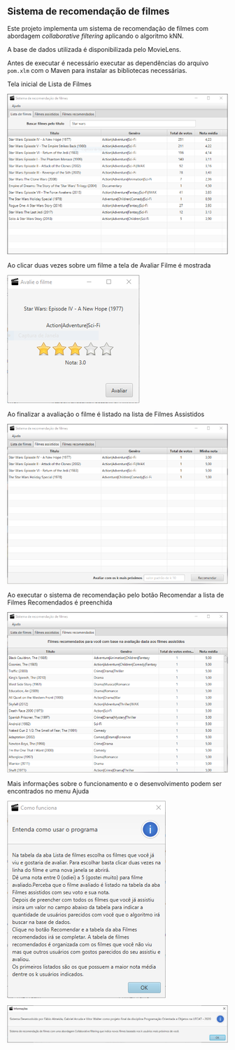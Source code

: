 ## Sistema de recomendação de filmes

Este projeto implementa um sistema de recomendação de filmes com abordagem _collaborative filtering_ aplicando o algoritmo kNN.

A base de dados utilizada é disponibilizada pelo MovieLens.

Antes de executar é necessário executar as dependências do arquivo `pom.xlm` com o Maven para instalar as bibliotecas necessárias.

Tela inicial de Lista de Filmes

![](https://github.com/fflucas/Movie-Recommendation-System/blob/master/Imagens%20da%20aplica%C3%A7%C3%A3o/Lista%20de%20filmes.PNG)

Ao clicar duas vezes sobre um filme a tela de Avaliar Filme é mostrada

![](https://github.com/fflucas/Movie-Recommendation-System/blob/master/Imagens%20da%20aplica%C3%A7%C3%A3o/Avalia%20Filme.PNG)

Ao finalizar a avaliação o filme é listado na lista de Filmes Assistidos

![](https://github.com/fflucas/Movie-Recommendation-System/blob/master/Imagens%20da%20aplica%C3%A7%C3%A3o/Filmes%20Assistidos.PNG)

Ao executar o sistema de recomendação pelo botão Recomendar a lista de Filmes Recomendados é preenchida

![](https://github.com/fflucas/Movie-Recommendation-System/blob/master/Imagens%20da%20aplica%C3%A7%C3%A3o/Filmes%20Recomendados.PNG)

Mais informações sobre o funcionamento e o desenvolvimento podem ser encontrados no menu Ajuda

![](https://github.com/fflucas/Movie-Recommendation-System/blob/master/Imagens%20da%20aplica%C3%A7%C3%A3o/Como%20funciona.PNG)

![](https://github.com/fflucas/Movie-Recommendation-System/blob/master/Imagens%20da%20aplica%C3%A7%C3%A3o/Sobre.PNG)
